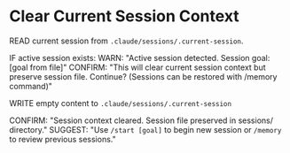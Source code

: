 
# Clear Current Session Context

READ current session from `.claude/sessions/.current-session`.

IF active session exists:
WARN: "Active session detected. Session goal: [goal from file]"
CONFIRM: "This will clear current session context but preserve session file. Continue? (Sessions can be restored with /memory command)"

WRITE empty content to `.claude/sessions/.current-session`

CONFIRM: "Session context cleared. Session file preserved in sessions/ directory."
SUGGEST: "Use `/start [goal]` to begin new session or `/memory` to review previous sessions."